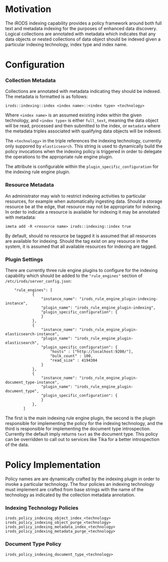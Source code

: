 # Motivation
The iRODS indexing capability provides a policy framework around both full text and metadata indexing for the purposes of enhanced data discovery.  Logical collections are annotated with metadata which indicates that any data objects or nested collections of data object should be indexed given a particular indexing technology, index type and index name.

# Configuration
### Collection Metadata

Collections are annotated with metadata indicating they should be indexed.  The metadata is formatted is as follows:
```
irods::indexing::index <index name>::<index type> <technology>
```
Where `<index name>` is an assumed existing index within the given technology, and `<index type>` is either `full_text`, meaning the data object will be read, processed and then submitted to the index, or `metadata` where the metadata triples associated with qualifying data objects will be indexed.

The `<technology>` in the triple references the indexing technology, currently only suppored by `elasticsearch`.  This string is used to dynamically build the policy invocations when the indexing policy is triggered in order to delegate the operations to the appropriate rule engine plugin.

The attribute is configurable within the `plugin_specific_configuration` for the indexing rule engine plugin.

### Resource Metadata

An administrator may wish to restrict indexing activities to particular resources, for example when automatically ingesting data.  Should a storage resource be at the edge, that resource may not be appropriate for indexing.  In order to indicate a resource is available for indexing it may be annotated with metadata:
```
imeta add -R <resource name> irods::indexing::index true
```
By default, should no resource be tagged it is assumed that all resources are available for indexing.  Should the tag exist on any resource in the system, it is assumed that all available resources for indexing are tagged.

### Plugin Settings

There are currently three rule engine plugins to configure for the indexing capability which should be added to the `"rule_engines"` section of `/etc/irods/server_config.json`:

```
    "rule_engines": [
            {
                "instance_name": "irods_rule_engine_plugin-indexing-instance",
                "plugin_name": "irods_rule_engine_plugin-indexing",
                "plugin_specific_configuration": {
                }
            },
            {
                "instance_name": "irods_rule_engine_plugin-elasticsearch-instance",
                "plugin_name": "irods_rule_engine_plugin-elasticsearch",
                "plugin_specific_configuration": {
                    "hosts" : ["http://localhost:9200/"],
                    "bulk_count" : 100,
                    "read_size" : 4194304
                }
            },
            {
                "instance_name": "irods_rule_engine_plugin-document_type-instance",
                "plugin_name": "irods_rule_engine_plugin-document_type",
                "plugin_specific_configuration": {
                }
            },
        ]
```
The first is the main indexing rule engine plugin, the second is the plugin responsible for implementing the policy for the indexing technology, and the third is responsible for implementing the document type introspection.  Currently the default imply returns `text` as the document type.  This policy can be overridden to call out to services like Tika for a better introspection of the data.

# Policy Implementation

Policy names are are dynamically crafted by the indexing plugin in order to invoke a particular technology.  The four policies an indexing technology must implement are crafted from base strings with the name of the technology as indicated by the collection metadata annotation.

### Indexing Technology Policies
```
irods_policy_indexing_object_index_<technology>
irods_policy_indexing_object_purge_<technology>
irods_policy_indexing_metadata_index_<technology>
irods_policy_indexing_metadata_purge_<technology>
```

### Document Type Policy

```
irods_policy_indexing_document_type_<technology>
```
